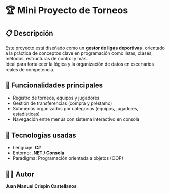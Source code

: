 # 🏆 Mini Proyecto de Torneos

## 📋 Descripción

Este proyecto está diseñado como un **gestor de ligas deportivas**, orientado a la práctica de conceptos clave en programación como listas, clases, métodos, estructuras de control y más.  
Ideal para fortalecer la lógica y la organización de datos en escenarios reales de competencia.

## 🎯 Funcionalidades principales

- Registro de torneos, equipos y jugadores  
- Gestión de transferencias (compra y préstamo)  
- Submenús organizados por categorías (equipos, jugadores, estadísticas)  
- Navegación entre menús con sistema interactivo en consola

## 🧠 Tecnologías usadas

- Lenguaje: **C#**
- Entorno: **.NET / Consola**
- Paradigma: Programación orientada a objetos (OOP)

## 👨‍💻 Autor

**Juan Manuel Crispin Castellanos**